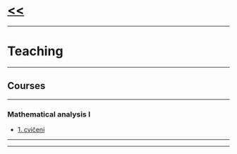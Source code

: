 # [<<](https://tattobiti.github.io)

* * *

# Teaching

* * *

## Courses

* * *

### Mathematical analysis I

+ [1. cvičení](cvika/cvic1z01.pdf)


___

* * *

